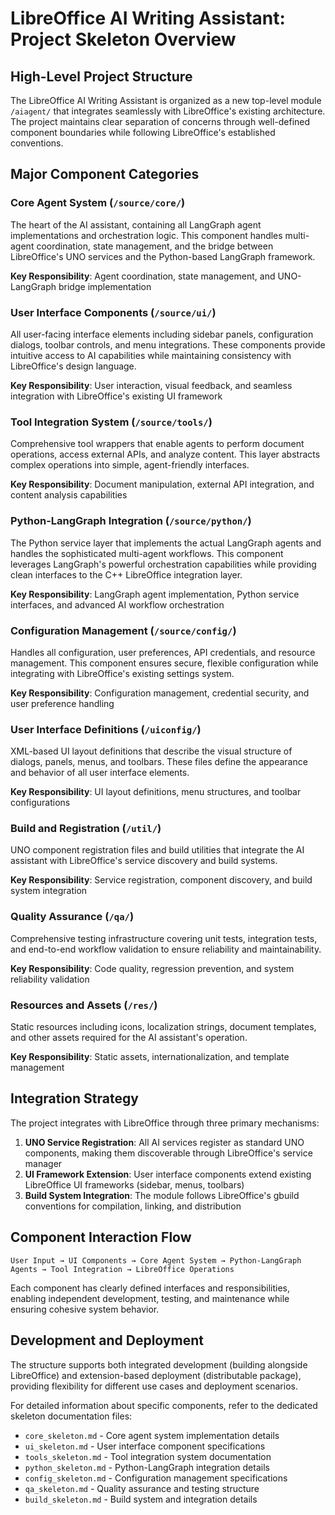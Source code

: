 # LibreOffice AI Writing Assistant: Project Skeleton Overview

## High-Level Project Structure

The LibreOffice AI Writing Assistant is organized as a new top-level module `/aiagent/` that integrates seamlessly with LibreOffice's existing architecture. The project maintains clear separation of concerns through well-defined component boundaries while following LibreOffice's established conventions.

## Major Component Categories

### Core Agent System (`/source/core/`)
The heart of the AI assistant, containing all LangGraph agent implementations and orchestration logic. This component handles multi-agent coordination, state management, and the bridge between LibreOffice's UNO services and the Python-based LangGraph framework.

**Key Responsibility**: Agent coordination, state management, and UNO-LangGraph bridge implementation

### User Interface Components (`/source/ui/`)
All user-facing interface elements including sidebar panels, configuration dialogs, toolbar controls, and menu integrations. These components provide intuitive access to AI capabilities while maintaining consistency with LibreOffice's design language.

**Key Responsibility**: User interaction, visual feedback, and seamless integration with LibreOffice's existing UI framework

### Tool Integration System (`/source/tools/`)
Comprehensive tool wrappers that enable agents to perform document operations, access external APIs, and analyze content. This layer abstracts complex operations into simple, agent-friendly interfaces.

**Key Responsibility**: Document manipulation, external API integration, and content analysis capabilities

### Python-LangGraph Integration (`/source/python/`)
The Python service layer that implements the actual LangGraph agents and handles the sophisticated multi-agent workflows. This component leverages LangGraph's powerful orchestration capabilities while providing clean interfaces to the C++ LibreOffice integration layer.

**Key Responsibility**: LangGraph agent implementation, Python service interfaces, and advanced AI workflow orchestration

### Configuration Management (`/source/config/`)
Handles all configuration, user preferences, API credentials, and resource management. This component ensures secure, flexible configuration while integrating with LibreOffice's existing settings system.

**Key Responsibility**: Configuration management, credential security, and user preference handling

### User Interface Definitions (`/uiconfig/`)
XML-based UI layout definitions that describe the visual structure of dialogs, panels, menus, and toolbars. These files define the appearance and behavior of all user interface elements.

**Key Responsibility**: UI layout definitions, menu structures, and toolbar configurations

### Build and Registration (`/util/`)
UNO component registration files and build utilities that integrate the AI assistant with LibreOffice's service discovery and build systems.

**Key Responsibility**: Service registration, component discovery, and build system integration

### Quality Assurance (`/qa/`)
Comprehensive testing infrastructure covering unit tests, integration tests, and end-to-end workflow validation to ensure reliability and maintainability.

**Key Responsibility**: Code quality, regression prevention, and system reliability validation

### Resources and Assets (`/res/`)
Static resources including icons, localization strings, document templates, and other assets required for the AI assistant's operation.

**Key Responsibility**: Static assets, internationalization, and template management

## Integration Strategy

The project integrates with LibreOffice through three primary mechanisms:

1. **UNO Service Registration**: All AI services register as standard UNO components, making them discoverable through LibreOffice's service manager
2. **UI Framework Extension**: User interface components extend existing LibreOffice UI frameworks (sidebar, menus, toolbars)
3. **Build System Integration**: The module follows LibreOffice's gbuild conventions for compilation, linking, and distribution

## Component Interaction Flow

```
User Input → UI Components → Core Agent System → Python-LangGraph Agents → Tool Integration → LibreOffice Operations
```

Each component has clearly defined interfaces and responsibilities, enabling independent development, testing, and maintenance while ensuring cohesive system behavior.

## Development and Deployment

The structure supports both integrated development (building alongside LibreOffice) and extension-based deployment (distributable package), providing flexibility for different use cases and deployment scenarios.

For detailed information about specific components, refer to the dedicated skeleton documentation files:
- `core_skeleton.md` - Core agent system implementation details
- `ui_skeleton.md` - User interface component specifications  
- `tools_skeleton.md` - Tool integration system documentation
- `python_skeleton.md` - Python-LangGraph integration details
- `config_skeleton.md` - Configuration management specifications
- `qa_skeleton.md` - Quality assurance and testing structure
- `build_skeleton.md` - Build system and integration details